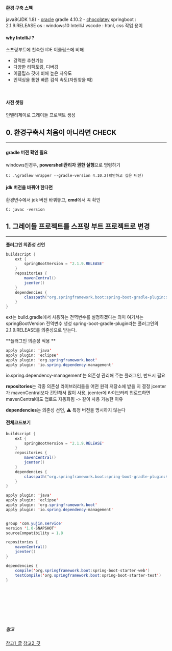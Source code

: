 #### 환경 구축 스펙

java8(JDK 1.8) - [oracle](https://www.oracle.com/java/technologies/javase/javase-jdk8-downloads.html)
gradle 4.10.2 - [chocolatey](https://community.chocolatey.org/packages/gradle/4.10.2)
springboot : 2.1.9.RELEASE
os : windows10
IntelliJ 
vscode : html, css 작업 용이

#### why IntelliJ ?
스프링부트에 친숙한 IDE
이클립스에 비해 
- 강력한 추천기능
- 다양한 리팩토링, 디버깅
- 이클립스 깃에 비해 높은 자유도
- 인덱싱을 통한 빠른 검색 속도(자원찾을 때)

<br>

#### 사전 셋팅
인텔리제이로 그레이들 프로젝트 생성

## 0. 환경구축시 처음이 아니라면 CHECK
---

#### gradle 버전 확인 필요

windows인경우, **powershell관리자 권한 실행**으로 명령하기

`C: .\gradlew wrapper --gradle-version 4.10.2(확인하고 싶은 버전)`


#### jdk 버전을 바꿔야 한다면

환경변수에서 jdk 버전 바꿔놓고, **cmd**에서 꼭 확인

`C: javac -version`


## 1. 그레이들 프로젝트를 스프링 부트 프로젝트로 변경
---

**플러그인 의존성 선언**
~~~java
buildscript {
    ext {
        springBootVersion = '2.1.9.RELEASE'
    }
    repositories {
        mavenCentral()
        jcenter()
    }
    dependencies {
        classpath("org.springframework.boot:spring-boot-gradle-plugin:${springBootVersion}")
    }
}
~~~
ext는 build.gradle에서 사용하는 전역변수를 설정하겠다는 의미
여기서는 springBootVersion 전역변수 생성
spring-boot-gradle-plugin라는 플러그인의 2.1.9.RELEASE를 의존성으로 받는다.

**플러그인 의존성 적용 **
~~~java
apply plugin: 'java'
apply plugin: 'eclipse'
apply plugin: 'org.springframework.boot'
apply plugin: 'io.spring.dependency-management'
~~~

io.spring.dependency-management'는 의존성 관리해 주는 플러그인, 반드시 필요

**repositories**는 각종 의존성 라이브러리들을 어떤 원격 저장소에 받을 지 결정
jcenter가 mavenCentral보다 간단해서 많이 사용, 
jcenter에 라이브러리 업로드하면 mavenCentral에도 업로드 자동화됨 -> 같이 사용 가능한 이유

**dependencies**는 의존성 선언, ⚠ 특정 버전을 명시하지 않는다


#### 전체코드보기
~~~java
buildscript {
    ext {
        springBootVersion = '2.1.9.RELEASE'
    }
    repositories {
        mavenCentral()
        jcenter()
    }
    dependencies {
        classpath("org.springframework.boot:spring-boot-gradle-plugin:${springBootVersion}")
    }
}

apply plugin: 'java'
apply plugin: 'eclipse'
apply plugin: 'org.springframework.boot'
apply plugin: 'io.spring.dependency-management'


group 'com.yujin.service'
version '1.0-SNAPSHOT'
sourceCompatibility = 1.8

repositories {
    mavenCentral()
    jcenter()
}

dependencies {
    compile('org.springframework.boot:spring-boot-starter-web')
    testCompile('org.springframework.boot:spring-boot-starter-test')
}
~~~

<br>

<br>

<br>

<br>


<br>

<br>

##### 참고 
[참고1_글](https://github.com/jojoldu/springboot-webservice)
[참고2_깃](https://github.com/jojoldu/freelec-springboot2-webservice)